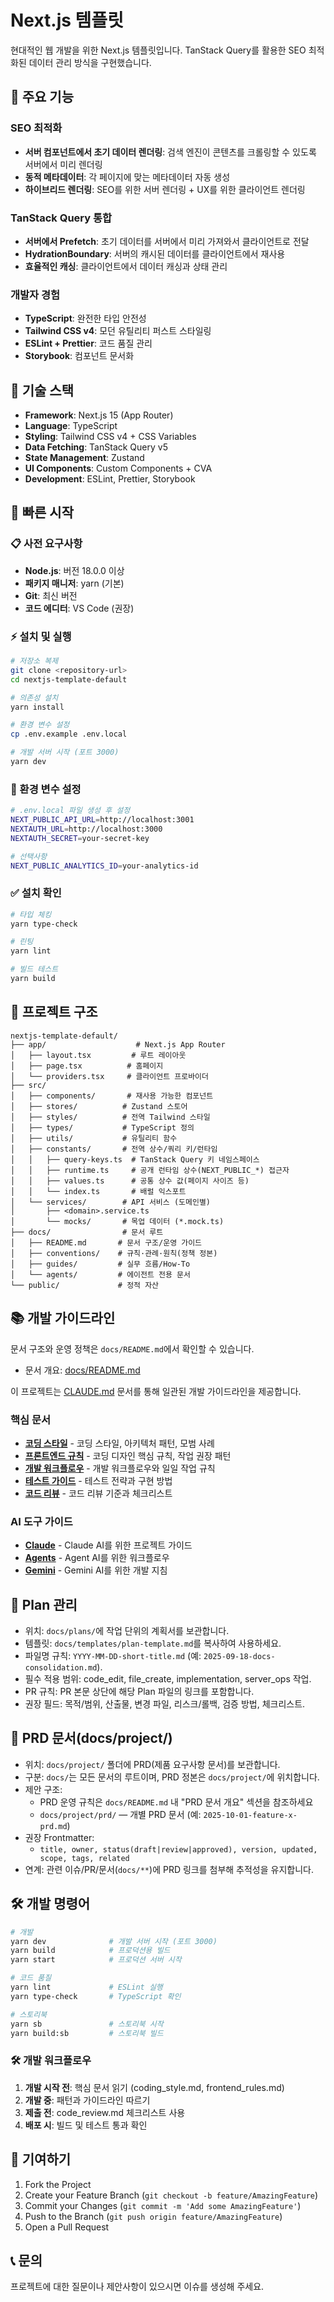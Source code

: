 # Next.js 템플릿

현대적인 웹 개발을 위한 Next.js 템플릿입니다. TanStack Query를 활용한 SEO 최적화된 데이터 관리 방식을 구현했습니다.

## 🚀 주요 기능

### SEO 최적화

- **서버 컴포넌트에서 초기 데이터 렌더링**: 검색 엔진이 콘텐츠를 크롤링할 수 있도록 서버에서 미리 렌더링
- **동적 메타데이터**: 각 페이지에 맞는 메타데이터 자동 생성
- **하이브리드 렌더링**: SEO를 위한 서버 렌더링 + UX를 위한 클라이언트 렌더링

### TanStack Query 통합

- **서버에서 Prefetch**: 초기 데이터를 서버에서 미리 가져와서 클라이언트로 전달
- **HydrationBoundary**: 서버의 캐시된 데이터를 클라이언트에서 재사용
- **효율적인 캐싱**: 클라이언트에서 데이터 캐싱과 상태 관리

### 개발자 경험

- **TypeScript**: 완전한 타입 안전성
- **Tailwind CSS v4**: 모던 유틸리티 퍼스트 스타일링
- **ESLint + Prettier**: 코드 품질 관리
- **Storybook**: 컴포넌트 문서화

## 🔧 기술 스택

- **Framework**: Next.js 15 (App Router)
- **Language**: TypeScript
- **Styling**: Tailwind CSS v4 + CSS Variables
- **Data Fetching**: TanStack Query v5
- **State Management**: Zustand
- **UI Components**: Custom Components + CVA
- **Development**: ESLint, Prettier, Storybook

## 🚀 빠른 시작

### 📋 사전 요구사항

- **Node.js**: 버전 18.0.0 이상
- **패키지 매니저**: yarn (기본)
- **Git**: 최신 버전
- **코드 에디터**: VS Code (권장)

### ⚡ 설치 및 실행

```bash
# 저장소 복제
git clone <repository-url>
cd nextjs-template-default

# 의존성 설치
yarn install

# 환경 변수 설정
cp .env.example .env.local

# 개발 서버 시작 (포트 3000)
yarn dev
```

### 🔧 환경 변수 설정

```bash
# .env.local 파일 생성 후 설정
NEXT_PUBLIC_API_URL=http://localhost:3001
NEXTAUTH_URL=http://localhost:3000
NEXTAUTH_SECRET=your-secret-key

# 선택사항
NEXT_PUBLIC_ANALYTICS_ID=your-analytics-id
```

### ✅ 설치 확인

```bash
# 타입 체킹
yarn type-check

# 린팅
yarn lint

# 빌드 테스트
yarn build
```

## 📁 프로젝트 구조

```
nextjs-template-default/
├── app/                    # Next.js App Router
│   ├── layout.tsx         # 루트 레이아웃
│   ├── page.tsx          # 홈페이지
│   └── providers.tsx     # 클라이언트 프로바이더
├── src/
│   ├── components/       # 재사용 가능한 컴포넌트
│   ├── stores/          # Zustand 스토어
│   ├── styles/          # 전역 Tailwind 스타일
│   ├── types/           # TypeScript 정의
│   ├── utils/           # 유틸리티 함수
│   ├── constants/       # 전역 상수/쿼리 키/런타임
│   │   ├── query-keys.ts  # TanStack Query 키 네임스페이스
│   │   ├── runtime.ts     # 공개 런타임 상수(NEXT_PUBLIC_*) 접근자
│   │   ├── values.ts      # 공통 상수 값(페이지 사이즈 등)
│   │   └── index.ts       # 배럴 익스포트
│   └── services/        # API 서비스 (도메인별)
│       ├── <domain>.service.ts
│       └── mocks/       # 목업 데이터 (*.mock.ts)
├── docs/                # 문서 루트
│   ├── README.md       # 문서 구조/운영 가이드
│   ├── conventions/    # 규칙·관례·원칙(정책 정본)
│   ├── guides/         # 실무 흐름/How-To
│   └── agents/         # 에이전트 전용 문서
└── public/             # 정적 자산
```

## 📚 개발 가이드라인

문서 구조와 운영 정책은 `docs/README.md`에서 확인할 수 있습니다.

- 문서 개요: [docs/README.md](./docs/README.md)

이 프로젝트는 [CLAUDE.md](./CLAUDE.md) 문서를 통해 일관된 개발 가이드라인을 제공합니다.

### 핵심 문서

- **[코딩 스타일](./docs/conventions/coding-style.md)** - 코딩 스타일, 아키텍처 패턴, 모범 사례
- **[프론트엔드 규칙](./docs/conventions/frontend-rules.md)** - 코딩 디자인 핵심 규칙, 작업 권장 패턴
- **[개발 워크플로우](./docs/agents/development-workflow.md)** - 개발 워크플로우와 일일 작업 규칙
- **[테스트 가이드](./docs/guides/testing-guide.md)** - 테스트 전략과 구현 방법
- **[코드 리뷰](./docs/conventions/code-review.md)** - 코드 리뷰 기준과 체크리스트

### AI 도구 가이드

- **[Claude](./CLAUDE.md)** - Claude AI를 위한 프로젝트 가이드
- **[Agents](./AGENTS.md)** - Agent AI를 위한 워크플로우
- **[Gemini](./GEMINI.md)** - Gemini AI를 위한 개발 지침

## 📝 Plan 관리

- 위치: `docs/plans/`에 작업 단위의 계획서를 보관합니다.
- 템플릿: `docs/templates/plan-template.md`를 복사하여 사용하세요.
- 파일명 규칙: `YYYY-MM-DD-short-title.md` (예: `2025-09-18-docs-consolidation.md`).
- 필수 적용 범위: code_edit, file_create, implementation, server_ops 작업.
- PR 규칙: PR 본문 상단에 해당 Plan 파일의 링크를 포함합니다.
- 권장 필드: 목적/범위, 산출물, 변경 파일, 리스크/롤백, 검증 방법, 체크리스트.

## 📄 PRD 문서(docs/project/)

- 위치: `docs/project/` 폴더에 PRD(제품 요구사항 문서)를 보관합니다.
- 구분: `docs/`는 모든 문서의 루트이며, PRD 정본은 `docs/project/`에 위치합니다.
- 제안 구조:
  - PRD 운영 규칙은 `docs/README.md` 내 "PRD 문서 개요" 섹션을 참조하세요
  - `docs/project/prd/` — 개별 PRD 문서 (예: `2025-10-01-feature-x-prd.md`)
- 권장 Frontmatter:
  - `title, owner, status(draft|review|approved), version, updated, scope, tags, related`
- 연계: 관련 이슈/PR/문서(`docs/**`)에 PRD 링크를 첨부해 추적성을 유지합니다.

## 🛠️ 개발 명령어

```bash
# 개발
yarn dev              # 개발 서버 시작 (포트 3000)
yarn build            # 프로덕션용 빌드
yarn start            # 프로덕션 서버 시작

# 코드 품질
yarn lint             # ESLint 실행
yarn type-check       # TypeScript 확인

# 스토리북
yarn sb               # 스토리북 시작
yarn build:sb         # 스토리북 빌드
```

### 🛠️ 개발 워크플로우

1. **개발 시작 전**: 핵심 문서 읽기 (coding_style.md, frontend_rules.md)
2. **개발 중**: 패턴과 가이드라인 따르기
3. **제출 전**: code_review.md 체크리스트 사용
4. **배포 시**: 빌드 및 테스트 통과 확인

## 🤝 기여하기

1. Fork the Project
2. Create your Feature Branch (`git checkout -b feature/AmazingFeature`)
3. Commit your Changes (`git commit -m 'Add some AmazingFeature'`)
4. Push to the Branch (`git push origin feature/AmazingFeature`)
5. Open a Pull Request

## 📞 문의

프로젝트에 대한 질문이나 제안사항이 있으시면 이슈를 생성해 주세요.

